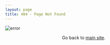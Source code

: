 ```yaml
---
layout: page
title: 404 - Page Not Found
---
```

![error](http://i.imgur.com/LCmHTqs.png)

<center> Go back to <a href="{{ site.baseurl }}">main site</a>.</center>
